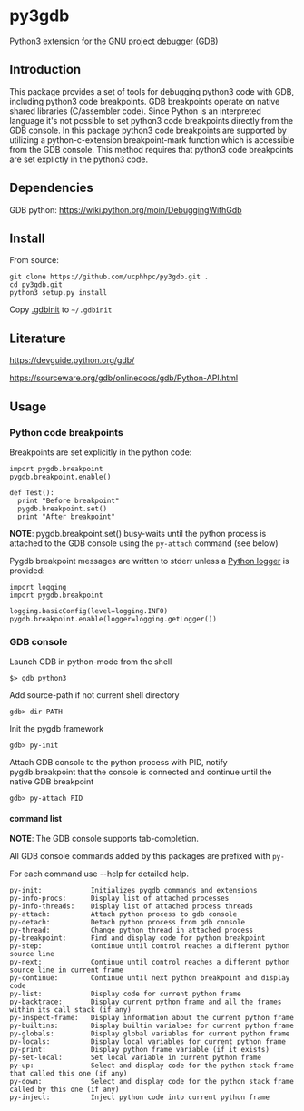 # py3gdb
Python3 extension for the [GNU project debugger (GDB)](https://www.gnu.org/software/gdb/)

## Introduction

This package provides a set of tools for debugging python3 code with GDB, including python3 code breakpoints.
GDB breakpoints operate on native shared libraries (C/assembler code). Since Python is an interpreted language it's not possible to set python3 code breakpoints directly from the GDB console.
In this package python3 code breakpoints are supported by utilizing a python-c-extension breakpoint-mark function which is accessible from the GDB console. This method requires
that python3 code breakpoints are set explictly in the python3 code.

## Dependencies
GDB python: https://wiki.python.org/moin/DebuggingWithGdb

## Install
From source:
```
git clone https://github.com/ucphhpc/py3gdb.git .
cd py3gdb.git
python3 setup.py install
```
Copy [.gdbinit](https://github.com/ucphhpc/py3gdb/blob/master/.gdbinit) to `~/.gdbinit`

## Literature
https://devguide.python.org/gdb/

https://sourceware.org/gdb/onlinedocs/gdb/Python-API.html

## Usage
### Python code breakpoints
Breakpoints are set explicitly in the python code:
```
import pygdb.breakpoint
pygdb.breakpoint.enable()

def Test():
  print "Before breakpoint"
  pygdb.breakpoint.set()
  print "After breakpoint"
```

__NOTE__: pygdb.breakpoint.set() busy-waits until the python process is attached to the GDB console using the `py-attach` command (see below)

Pygdb breakpoint messages are written to stderr unless a [Python logger](https://docs.python.org/3/library/logging.html) is provided:
```
import logging
import pygdb.breakpoint

logging.basicConfig(level=logging.INFO)
pygdb.breakpoint.enable(logger=logging.getLogger())
```

### GDB console

Launch GDB in python-mode from the shell

`$> gdb python3`

Add source-path if not current shell directory

`gdb> dir PATH`

Init the pygdb framework

`gdb> py-init`

Attach GDB console to the python process with PID, notify pygdb.breakpoint that the console is connected
and continue until the native GDB breakpoint

`gdb> py-attach PID`

#### command list

__NOTE__: The GDB console supports tab-completion.

All GDB console commands added by this packages are prefixed with `py-`

For each command use --help for detailed help.
```
py-init:            Initializes pygdb commands and extensions
py-info-procs:      Display list of attached processes
py-info-threads:    Display list of attached process threads
py-attach:          Attach python process to gdb console
py-detach:          Detach python process from gdb console
py-thread:          Change python thread in attached process
py-breakpoint:      Find and display code for python breakpoint
py-step:            Continue until control reaches a different python source line
py-next:            Continue until control reaches a different python source line in current frame
py-continue:        Continue until next python breakpoint and display code
py-list:            Display code for current python frame
py-backtrace:       Display current python frame and all the frames within its call stack (if any)
py-inspect-frame:   Display information about the current python frame
py-builtins:        Display builtin varialbes for current python frame
py-globals:         Display global variables for current python frame
py-locals:          Display local variables for current python frame
py-print:           Display python frame variable (if it exists)
py-set-local:       Set local variable in current python frame
py-up:              Select and display code for the python stack frame that called this one (if any)
py-down:            Select and display code for the python stack frame called by this one (if any)
py-inject:          Inject python code into current python frame
```
